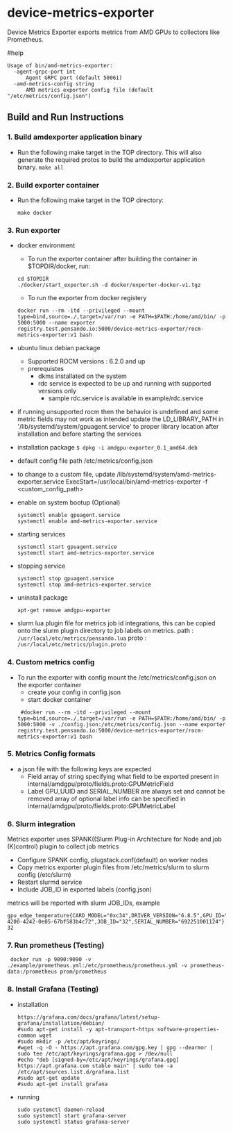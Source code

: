 # device-metrics-exporter
Device Metrics Exporter exports metrics from AMD GPUs to collectors like Prometheus.

#help
```
Usage of bin/amd-metrics-exporter:
  -agent-grpc-port int
      Agent GRPC port (default 50061)
  -amd-metrics-config string
      AMD metrics exporter config file (default "/etc/metrics/config.json")
```

## Build and Run Instructions

### 1. Build amdexporter application binary

-  Run the following make target in the TOP directory. This will also generate the required protos to build the amdexporter application
   	binary.
   		`make all`
   	

### 2. Build exporter container
-  Run the following make target in the TOP directory:
   
   	`make docker`
### 3. Run exporter
  - docker environment
    - To run the exporter container after building the container in $TOPDIR/docker, run:
      
    ```
    cd $TOPDIR
    ./docker/start_exporter.sh -d docker/exporter-docker-v1.tgz
    ```
      
    - To run the exporter from docker registery
    ```
    docker run --rm -itd --privileged --mount type=bind,source=./,target=/var/run -e PATH=$PATH:/home/amd/bin/ -p 5000:5000 --name exporter 		registry.test.pensando.io:5000/device-metrics-exporter/rocm-metrics-exporter:v1 bash
    ```
 - ubuntu linux debian package
   - Supported ROCM versions : 6.2.0 and up
   - prerequistes
     - dkms installated on the system
     - rdc service is expected to be up and running with supported versions
       only
       - sample rdc.service is available in example/rdc.service

  - if running unsupported rocm then the behavior is undefined and some metric fields
    may not work as intended
    update the LD_LIBRARY_PATH in '/lib/systemd/system/gpuagent.service' to
    proper library location after installation and before starting the
    services

  - installation package
   `$ dpkg -i amdgpu-exporter_0.1_amd64.deb`

  - default config file path /etc/metrics/config.json
  - to change to a custom file, update
    /lib/systemd/system/amd-metrics-exporter.service
    ExecStart=/usr/local/bin/amd-metrics-exporter -f <custom_config_path>


  - enable on system bootup (Optional)
    ```
    systemctl enable gpuagent.service
    systemctl enable amd-metrics-exporter.service
    ```

  - starting services
    ```
    systemctl start gpuagent.service
    systemctl start amd-metrics-exporter.service
    ```

  - stopping service
    ```
    systemctl stop gpuagent.service
    systemctl stop amd-metrics-exporter.service
    ```

  - uninstall package
    ```
    apt-get remove amdgpu-exporter
    ```

  - slurm lua plugin file for metrics job id integrations, this can be copied
    onto the slurm plugin directory to job labels on metrics.
    path : `/usr/local/etc/metrics/pensando.lua`
    proto : `/usr/local/etc/metrics/plugin.proto`

### 4. Custom metrics config
- To run the exporter with config mount the /etc/metrics/config.json on the
  exporter container 
	- create your config in config.json
	- start docker container
   ```
  	#docker run --rm -itd --privileged --mount type=bind,source=./,target=/var/run -e PATH=$PATH:/home/amd/bin/ -p 5000:5000 -v ./config.json:/etc/metrics/config.json --name exporter registry.test.pensando.io:5000/device-metrics-exporter/rocm-metrics-exporter:v1 bash
   ```
### 5. Metrics Config formats
- a json file with the following keys are expected
    - Field
        array of string specifying what field to be exported
        present in internal/amdgpu/proto/fields.proto:GPUMetricField
    - Label
        GPU_UUID and SERIAL_NUMBER are always set and cannot be removed 
        array of optional label info can be specified in
        internal/amdgpu/proto/fields.proto:GPUMetricLabel
### 6. Slurm integration
Metrics exporter uses SPANK((Slurm Plug-in Architecture for Node and job (K)control)  plugin to collect job metrics
- Configure SPANK config, plugstack.conf(default) on  worker nodes
- Copy metrics exporter plugin files from /etc/metrics/slurm to slurm config (/etc/slurm)
- Restart slurmd service
- Include JOB_ID in exported labels (config.json)

metrics will be reported with slurm JOB_IDs, example
```
gpu_edge_temperature{CARD_MODEL="0xc34",DRIVER_VERSION="6.8.5",GPU_ID="0",GPU_UUID="0beb0a09-4200-4242-0e05-67bf583b4c72",JOB_ID="32",SERIAL_NUMBER="692251001124"} 32
```



### 7. Run prometheus (Testing)
   ```
	docker run -p 9090:9090 -v ./example/prometheus.yml:/etc/prometheus/prometheus.yml -v prometheus-data:/prometheus prom/prometheus
   ```
### 8. Install Grafana (Testing)
- installation
    ```
    https://grafana.com/docs/grafana/latest/setup-grafana/installation/debian/
    #sudo apt-get install -y apt-transport-https software-properties-common wget
    #sudo mkdir -p /etc/apt/keyrings/
    #wget -q -O - https://apt.grafana.com/gpg.key | gpg --dearmor | sudo tee /etc/apt/keyrings/grafana.gpg > /dev/null
    #echo "deb [signed-by=/etc/apt/keyrings/grafana.gpg] https://apt.grafana.com stable main" | sudo tee -a /etc/apt/sources.list.d/grafana.list
    #sudo apt-get update
    #sudo apt-get install grafana

    ```
- running
    ```
    sudo systemctl daemon-reload
    sudo systemctl start grafana-server
    sudo systemctl status grafana-server
    ```
